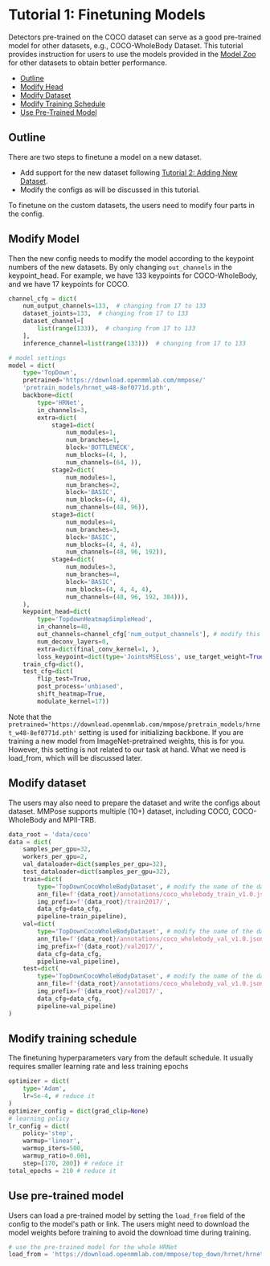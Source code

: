 # Tutorial 1: Finetuning Models

Detectors pre-trained on the COCO dataset can serve as a good pre-trained model for other datasets, e.g., COCO-WholeBody Dataset.
This tutorial provides instruction for users to use the models provided in the [Model Zoo](https://mmpose.readthedocs.io/en/latest/modelzoo.html) for other datasets to obtain better performance.

<!-- TOC -->

- [Outline](#outline)
- [Modify Head](#modify-head)
- [Modify Dataset](#modify-dataset)
- [Modify Training Schedule](#modify-training-schedule)
- [Use Pre-Trained Model](#use-pre-trained-model)

<!-- TOC -->

## Outline

There are two steps to finetune a model on a new dataset.

- Add support for the new dataset following [Tutorial 2: Adding New Dataset](tutorials/../2_new_dataset.md).
- Modify the configs as will be discussed in this tutorial.

To finetune on the custom datasets, the users need to modify four parts in the config.

## Modify Model

Then the new config needs to modify the model according to the keypoint numbers of the new datasets. By only changing `out_channels` in the keypoint_head.
For example, we have 133 keypoints for COCO-WholeBody, and we have 17 keypoints for COCO.

```python
channel_cfg = dict(
    num_output_channels=133,  # changing from 17 to 133
    dataset_joints=133,  # changing from 17 to 133
    dataset_channel=[
        list(range(133)),  # changing from 17 to 133
    ],
    inference_channel=list(range(133)))  # changing from 17 to 133

# model settings
model = dict(
    type='TopDown',
    pretrained='https://download.openmmlab.com/mmpose/'
    'pretrain_models/hrnet_w48-8ef0771d.pth',
    backbone=dict(
        type='HRNet',
        in_channels=3,
        extra=dict(
            stage1=dict(
                num_modules=1,
                num_branches=1,
                block='BOTTLENECK',
                num_blocks=(4, ),
                num_channels=(64, )),
            stage2=dict(
                num_modules=1,
                num_branches=2,
                block='BASIC',
                num_blocks=(4, 4),
                num_channels=(48, 96)),
            stage3=dict(
                num_modules=4,
                num_branches=3,
                block='BASIC',
                num_blocks=(4, 4, 4),
                num_channels=(48, 96, 192)),
            stage4=dict(
                num_modules=3,
                num_branches=4,
                block='BASIC',
                num_blocks=(4, 4, 4, 4),
                num_channels=(48, 96, 192, 384))),
    ),
    keypoint_head=dict(
        type='TopdownHeatmapSimpleHead',
        in_channels=48,
        out_channels=channel_cfg['num_output_channels'], # modify this
        num_deconv_layers=0,
        extra=dict(final_conv_kernel=1, ),
        loss_keypoint=dict(type='JointsMSELoss', use_target_weight=True)),
    train_cfg=dict(),
    test_cfg=dict(
        flip_test=True,
        post_process='unbiased',
        shift_heatmap=True,
        modulate_kernel=17))
```

Note that the `pretrained='https://download.openmmlab.com/mmpose/pretrain_models/hrnet_w48-8ef0771d.pth'` setting is used for initializing backbone.
If you are training a new model from ImageNet-pretrained weights, this is for you.
However, this setting is not related to our task at hand. What we need is load_from, which will be discussed later.

## Modify dataset

The users may also need to prepare the dataset and write the configs about dataset.
MMPose supports multiple (10+) dataset, including COCO, COCO-WholeBody and MPII-TRB.

```python
data_root = 'data/coco'
data = dict(
    samples_per_gpu=32,
    workers_per_gpu=2,
    val_dataloader=dict(samples_per_gpu=32),
    test_dataloader=dict(samples_per_gpu=32),
    train=dict(
        type='TopDownCocoWholeBodyDataset', # modify the name of the dataset
        ann_file=f'{data_root}/annotations/coco_wholebody_train_v1.0.json', # modify the path to the annotation file
        img_prefix=f'{data_root}/train2017/',
        data_cfg=data_cfg,
        pipeline=train_pipeline),
    val=dict(
        type='TopDownCocoWholeBodyDataset', # modify the name of the dataset
        ann_file=f'{data_root}/annotations/coco_wholebody_val_v1.0.json', # modify the path to the annotation file
        img_prefix=f'{data_root}/val2017/',
        data_cfg=data_cfg,
        pipeline=val_pipeline),
    test=dict(
        type='TopDownCocoWholeBodyDataset', # modify the name of the dataset
        ann_file=f'{data_root}/annotations/coco_wholebody_val_v1.0.json', # modify the path to the annotation file
        img_prefix=f'{data_root}/val2017/',
        data_cfg=data_cfg,
        pipeline=val_pipeline)
)
```

## Modify training schedule

The finetuning hyperparameters vary from the default schedule. It usually requires smaller learning rate and less training epochs

```python
optimizer = dict(
    type='Adam',
    lr=5e-4, # reduce it
)
optimizer_config = dict(grad_clip=None)
# learning policy
lr_config = dict(
    policy='step',
    warmup='linear',
    warmup_iters=500,
    warmup_ratio=0.001,
    step=[170, 200]) # reduce it
total_epochs = 210 # reduce it
```

## Use pre-trained model

Users can load a pre-trained model by setting the `load_from` field of the config to the model's path or link.
The users might need to download the model weights before training to avoid the download time during training.

```python
# use the pre-trained model for the whole HRNet
load_from = 'https://download.openmmlab.com/mmpose/top_down/hrnet/hrnet_w48_coco_384x288_dark-741844ba_20200812.pth'  # model path can be found in model zoo
```
